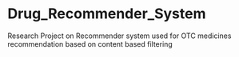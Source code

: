 # Drug_Recommender_System
Research Project on Recommender system used for OTC medicines recommendation based on content based filtering
